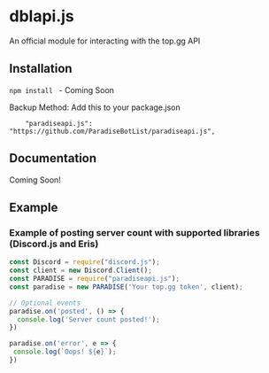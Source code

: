 # dblapi.js
An official module for interacting with the top.gg API

## Installation
`npm install ` - Coming Soon

Backup Method: 
Add this to your package.json
```
    "paradiseapi.js": "https://github.com/ParadiseBotList/paradiseapi.js",
```

## Documentation
Coming Soon!

## Example

### Example of posting server count with supported libraries (Discord.js and Eris)
```js
const Discord = require("discord.js");
const client = new Discord.Client();
const PARADISE = require("paradiseapi.js");
const paradise = new PARADISE('Your top.gg token', client);

// Optional events
paradise.on('posted', () => {
  console.log('Server count posted!');
})

paradise.on('error', e => {
 console.log(`Oops! ${e}`);
})
```
